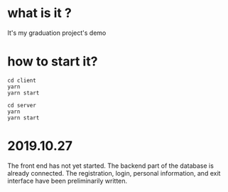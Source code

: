 # what is it ?
It's my graduation project's demo

# how to start it?
```
cd client
yarn
yarn start
```
```
cd server
yarn
yarn start
```

# 2019.10.27 
The front end has not yet started.
The backend part of the database is already connected.
The registration, login, personal information, and exit interface have been preliminarily written.
